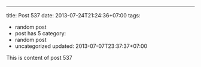 ---
title: Post 537
date: 2013-07-24T21:24:36+07:00
tags:
  - random post
  - post has 5
category:
  - random post
  - uncategorized
updated: 2013-07-07T23:37:37+07:00

This is content of post 537